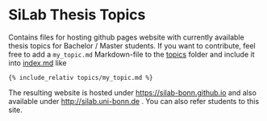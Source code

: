 # SiLab Thesis Topics

Contains files for hosting github pages website with currently available thesis topics for Bachelor / Master students. 
If you want to contribute, feel free to add a `my_topic.md` Markdown-file to the [topics](topics/) folder and include it into [index.md](index.md) like

```
{% include_relativ topics/my_topic.md %}
```

The resulting website is hosted under <https://silab-bonn.github.io> and also available under <http://silab.uni-bonn.de> . You can also refer students to this site.

